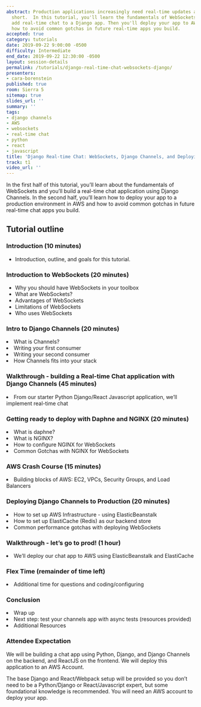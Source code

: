 ```yaml
---
abstract: Production applications increasingly need real-time updates and REST falls
  short.  In this tutorial, you'll learn the fundamentals of WebSockets and you'll
  add real-time chat to a Django app. Then you'll deploy your app to AWS and learn
  how to avoid common gotchas in future real-time apps you build.
accepted: true
category: tutorials
date: 2019-09-22 9:00:00 -0500
difficulty: Intermediate
end_date: 2019-09-22 12:30:00 -0500
layout: session-details
permalink: /tutorials/django-real-time-chat-websockets-django/
presenters:
- cara-borenstein
published: true
room: Sierra 5
sitemap: true
slides_url: ''
summary: ''
tags:
- django channels
- AWS
- websockets
- real-time chat
- python
- react
- javascript
title: 'Django Real-time Chat: WebSockets, Django Channels, and Deploying to Production'
track: t1
video_url: ''
---
```


In the first half of this tutorial, you’ll learn about the fundamentals of WebSockets and you’ll build a real-time chat application using Django Channels.  In the second half, you’ll learn how to deploy your app to a production environment in AWS and how to avoid common gotchas in future real-time chat apps you build.

<h2>Tutorial outline</h2>

<h3>Introduction (10 minutes)</h3>
<ul><li>Introduction, outline, and goals for this tutorial.</li></ul>


<h3>Introduction to WebSockets (20 minutes)</h3>
<ul><li>Why you should have WebSockets in your toolbox</li>
<li>What are WebSockets?</li>
<li>Advantages of WebSockets</li>
<li>Limitations of WebSockets</li>
<li>Who uses WebSockets</li></ul>

<h3>Intro to Django Channels (20 minutes)</h3>
<li>What is Channels?</li>
<li>Writing your first consumer</li>
<li>Writing your second consumer</li>
<li>How Channels fits into your stack</li>

<h3>Walkthrough - building a Real-time Chat application with Django Channels (45 minutes)</h3>
<li>From our starter Python Django/React Javascript application, we’ll implement real-time chat</li>

<h3>Getting ready to deploy with Daphne and NGINX (20 minutes)</h3>
<li>What is daphne?</li>
<li>What is NGINX?</li>
<li>How to configure NGINX for WebSockets</li>
<li>Common Gotchas with NGINX for WebSockets</li>

<h3>AWS Crash Course  (15 minutes)</h3>
<li>Building blocks of AWS: EC2, VPCs, Security Groups, and Load Balancers</li>

<h3>Deploying Django Channels to Production (20 minutes)</h3>
<li>How to set up AWS Infrastructure - using ElasticBeanstalk</li>
<li>How to set up ElastiCache (Redis) as our backend store</li>
<li>Common performance gotchas with deploying WebSockets</li>

<h3>Walkthrough - let’s go to prod! (1 hour)</h3>
<li>We’ll deploy our chat app to AWS using ElasticBeanstalk and ElastiCache</li>

<h3>Flex Time (remainder of time left)</h3>
<li>Additional time for questions and coding/configuring</li>

<h3>Conclusion</h3>
<li>Wrap up</li>
<li>Next step: test your channels app with async tests (resources provided)</li>
<li>Additional Resources</li>

<h3>Attendee Expectation</h3>
<p>We will be building a chat app using Python, Django, and Django Channels on the backend, and ReactJS on the frontend. We will deploy this application to an AWS Account.</p><p>The base Django and React/Webpack setup will be provided so you don’t need to be a Python/Django or React/Javascript expert, but some foundational knowledge is recommended. You will need an AWS account to deploy your app.</p>